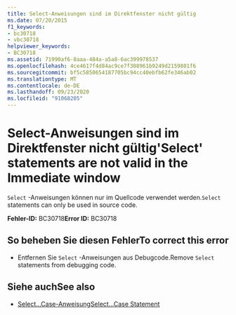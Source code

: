 ```yaml
---
title: Select-Anweisungen sind im Direktfenster nicht gültig
ms.date: 07/20/2015
f1_keywords:
- bc30718
- vbc30718
helpviewer_keywords:
- BC30718
ms.assetid: 71990af6-8aaa-484a-a5a8-6ac399978537
ms.openlocfilehash: 4ce4617f4d84ac9ce7f308961b9249d2159801f6
ms.sourcegitcommit: bf5c5850654187705bc94cc40ebfb62fe346ab02
ms.translationtype: MT
ms.contentlocale: de-DE
ms.lasthandoff: 09/23/2020
ms.locfileid: "91068205"
---
```

# <a name="select-statements-are-not-valid-in-the-immediate-window"></a><span data-ttu-id="85749-102">Select-Anweisungen sind im Direktfenster nicht gültig</span><span class="sxs-lookup"><span data-stu-id="85749-102">'Select' statements are not valid in the Immediate window</span></span>

<span data-ttu-id="85749-103">`Select` -Anweisungen können nur im Quellcode verwendet werden.</span><span class="sxs-lookup"><span data-stu-id="85749-103">`Select` statements can only be used in source code.</span></span>  
  
 <span data-ttu-id="85749-104">**Fehler-ID:** BC30718</span><span class="sxs-lookup"><span data-stu-id="85749-104">**Error ID:** BC30718</span></span>  
  
## <a name="to-correct-this-error"></a><span data-ttu-id="85749-105">So beheben Sie diesen Fehler</span><span class="sxs-lookup"><span data-stu-id="85749-105">To correct this error</span></span>  
  
- <span data-ttu-id="85749-106">Entfernen Sie `Select` -Anweisungen aus Debugcode.</span><span class="sxs-lookup"><span data-stu-id="85749-106">Remove `Select` statements from debugging code.</span></span>  
  
## <a name="see-also"></a><span data-ttu-id="85749-107">Siehe auch</span><span class="sxs-lookup"><span data-stu-id="85749-107">See also</span></span>

- [<span data-ttu-id="85749-108">Select...Case-Anweisung</span><span class="sxs-lookup"><span data-stu-id="85749-108">Select...Case Statement</span></span>](../language-reference/statements/select-case-statement.md)
